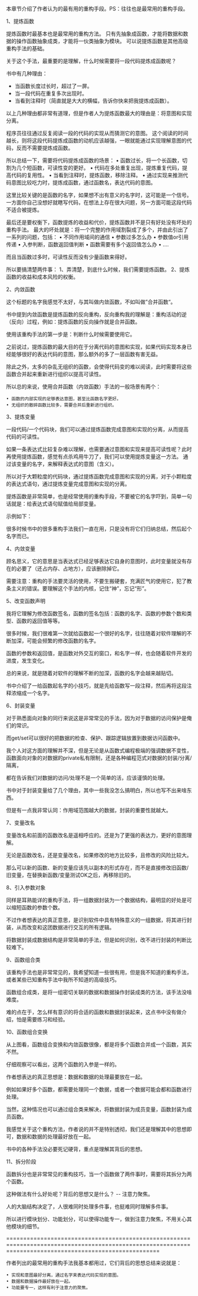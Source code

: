 本章节介绍了作者认为的最有用的重构手段。PS：往往也是最常用的重构手段。

1、提炼函数

提炼函数时最基本也是最常用的重构方法。
只有先抽象成函数，才能将数据和数据的操作函数抽象成类，才能将一伙类抽象为模块。
可以说提炼函数是其他高级重构手法的基础。

关于这个手法，最重要的是理解，什么时候需要将一段代码提炼成函数呢？

书中有几种理由：
+ 当函数长度过长时，超过了一屏。
+ 当一段代码在重复多次出现时。
+ 当看到注释时（简直就是大大的横幅，告诉你快来把我提炼成函数）。

以上几种理由都非常有道理，但是作者人为提炼函数最大的理由是：将意图和实现分离。

程序员往往通过反复阅读一段的代码的实现从而猜测它的意图。
这个阅读的时间越长，则将这段代码提炼成函数的动机应该越强，一眼就能通过实现理解意图的代码，反而不需要提炼成函数。

所以总结一下，需要将代码提炼成函数的场景：
	• 函数过长，将一个长函数，切割为几个短函数，可读性变的更好。
	• 代码在多处重复出现，提炼重复代码，提高代码的复用性。
	• 当看到注释时，提炼函数，移除注释。
	• 通过实现来推测代码意图比较吃力时，提炼成函数，通过函数名，表达代码的意图。

这里比较关键的是函数的名字，如果想不出有意义的名字时，这可能是一个信号。
一方面你自己没想好就瞎写代码，在想法上存在很大问题，另一方面可能这段代码不适合被提炼。

最后还是要权衡下，函数提炼的收益和代价，提炼函数并不是只有好处没有坏处的重构手法。
最大的坏处就是：将一个完整的作用域割裂成了多个，并由此引出了一系列的问题，包括：
	• 不同作用域间的通信
	• 参数过多怎么办
	• 参数值or引用传递
	• 入参判断，函数返回值判断
	• 函数需要有多个返回值怎么办
	• ….

而且当函数过多时，可读性反而没有少量函数来得好。

所以要搞清楚两件事：
1、弄清楚，到底什么时候，我们需要提炼函数。
2、提炼函数的收益和成本风险的权衡。


2、内敛函数

这个标题的名字我感觉不太好，与其叫做内敛函数，不如叫做”合并函数“。

书中提到内敛函数是提炼函数的反向重构，反向重构我的理解是：重构活动的逆（反向）过程，例如：提炼函数的反向操作就是合并函数。

使用该重构手法的第一步是：判断什么时候需要使用它。

之前说过，提炼函数的最大目的在于分离代码的意图和实现，如果代码实现本身已经能够很好的表达代码的意图，那么额外的多了一层函数有害无益。

除此之外，太多的杂乱无组织的函数，会使得代码变的难以阅读，此时需要将这些函数合并起来重新进行组织以提高可读性。

所以总的来说，使用合并函数（内敛函数）手法的一般场景有两个：

	• 函数的内部实现的足够表达意图，甚至比函数名字更好。
	• 无组织的散碎函数比较多，需要合并后重新进行组织。


3、提炼变量

一段代码/一个代码块，我们可以通过提炼函数完成意图和实现的分离，从而提高代码的可读性。

如果一条表达式比较复杂难以理解，也需要通过意图和实现来提高可读性呢？此时再使用提炼函数，感觉有点杀鸡用牛刀了，我们可以使用提炼变量这一方法。
通过该变量的名字，来解释表达式的意图（含义）。

所以对于大颗粒度的代码块，通过提炼函数完成意图和实现的分离，对于小颗粒度的表达式语句，通过提炼变量完成意图和实现的分离。

提炼函数是非常简单，也是经常使用的重构手段，不要被它的名字吓到，简单一句话就是：给表达式语句赋值给局部变量。

示例如下：




很多时候书中的很多重构手法我们一直在用，只是没有将它们归纳总结，然后起个名字而已。


4、内敛变量

顾名思义，它的意思是当表达式已经足够表达它自身的意图时，此时变量就没有存在的必要了（还占内存、占地方），应该删除掉它。



需要注意：重构的手法要灵活的使用，不要生搬硬套，充满匠气的使用它，犯了教条主义的错误。要理解这个手法的内核，记住“神”，忘记“形”。

5、改变函数声明

我将它理解为修改函数签名，函数的签名包括：函数的名字、函数的参数个数和类型、函数的返回值等等。

很多时候，我们很难第一次就给函数起一个很好的名字，往往随着对软件理解的不断加深，可能会频繁的修改函数的名字。

函数的参数和返回值，是函数对外交互的窗口，和名字一样，也会随着软件开发的进度，发生变化。

总的来说，就是随着对软件的理解不断的加深，函数的名字会越来越贴切。

书中介绍了一给函数起名字的小技巧，就是先给函数写一段注释，然后再将这段注释浓缩成一个名字。

6、封装变量



对于熟悉面向对象的同行来说这是非常常见的手法，因为对于数据的访问保护是俺们的常识。

而get/set可以很好的把数据的检查、保护、跟踪逻辑放置到数据访问函数中。

我个人对这方面的理解并不深，但是无论是从函数式编程极端的强调数据不变性，函数面向对象的对数据的private私有限制，还是各种编程范式对数据的封装/分离/隔离，

都在告诉我们对数据的访问/处理不是一个简单的活，应该谨慎的处理。

书中对于封装变量给了几个理由，其中一些我没怎么搞明白，所以也写不出来啥东西。

但是有一点我非常认同：作用域范围越大的数据，封装的重要性就越大。

7、变量改名

变量改名和前面的函数改名是遥相呼应的。还是为了更强的表达力，更好的意图理解。



无论是函数改名，还是变量改名，如果修改的地方比较多，且修改的风险比较大。

那么可以新的函数、新的变量应该先以副本的形式存在，而不是直接修改旧函数/旧变量，在替换新函数/变量测试OK之后，再移除旧的。

8、引入参数对象



同样是耳熟能详的重构手法，将一组数据封装为一个数据结构，最明显的好处是可以缩短函数的参数个数。

不过作者想表达的真正意思，是识别软件中具有特殊意义的一组数据，将其进行封装，从而改变和这团数据进行交互的所有逻辑。

将数据封装成数据结构是非常简单的手法，但是如何识别，改不进行封装的判断比较难下。

9、函数组合类



该重构手法也是非常常见的，我希望知道一些很有用，但是我不知道的重构手法，或者某些已知重构手法中我所不知道的高级技巧。

函数组合成类，是将一组密切关联的数据和数据操作封装成类的方法，该手法没啥难度。

难的点在于，怎么样有意识的将合适的函数和数据封装起来，这点书中没有做介绍，怕是需要练习和经验。

10、函数组合变换



从上图看，函数组合变换和内敛函数很像，都是将多个函数合并成一个函数，其实不然。

仔细观察可以看出，这两个函数的入参是一样的。

作者想表达的真正思想是：数据和数据的处理最要放在一起。

例如如果好多个函数，都需要处理同一个数据，或者一个数据可能会都和函数进行处理。

当然，这种情况也可以通过组合类来解决，将数据封装为成员变量，函数封装为成员函数。


我感觉关于这个重构方法，作者说的并不是特别透彻，我们还是理解其中的思想即可，数据和数据的处理最好放在一起。

书中的各种手法没必要死记硬背，重点是理解其背后的思想。

11、拆分阶段

函数拆分也是非常常见的重构技巧，当一个函数做了两件事时，需要将其拆分为两个函数。

这种做法有什么好处呢？背后的思想又是什么？ -- 注意力聚焦。

人的大脑结构决定了，人很难同时处理多件事，也挺难同时理解多件事。

所以进行模块划分、功能划分，可以使得功能专一，做到注意力聚焦，不用关心其他模块的细节。


=========================================================================================================================================================

作者列出的最常用的重构手法我基本都用过，它们背后的思想总结来说就是：

	• 实现和意图最好分离，通过名字来表达代码实现的意图。
	• 数据和数据操作最好放在一起。
	• 功能要专一，这样有利于注意力的聚焦。
